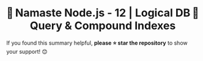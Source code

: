 <h1 style="text-align: center; display: flex; justify-content: space-between;">
  🚀 <span>Namaste Node.js - 12 | Logical DB Query & Compound Indexes</span> 🚀
</h1>

If you found this summary helpful, **please ⭐ star the repository** to show your support! 😊
